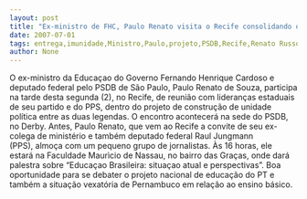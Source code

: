 ```yaml
---
layout: post
title: "Ex-ministro de FHC, Paulo Renato visita o Recife consolidando o projeto de unidade entre PSDB e PPS"
date: 2007-07-01
tags: entrega,imunidade,Ministro,Paulo,projeto,PSDB,Recife,Renato Russo,visita
author: None
---
```

O ex-ministro da Educa&ccedil;ao do Governo Fernando Henrique Cardoso e deputado federal pelo PSDB de S&atilde;o Paulo, Paulo Renato de Souza,&nbsp;participa na tarde desta segunda (2), no Recife, de reuni&atilde;o com lideran&ccedil;as estaduais de seu&nbsp;partido e do PPS, dentro do projeto de constru&ccedil;&atilde;o de unidade pol&iacute;tica entre as duas legendas. O encontro acontecer&aacute; na sede do PSDB, no Derby.
Antes, Paulo Renato, que vem ao Recife a convite&nbsp;de&nbsp;seu ex-colega de minist&eacute;rio e tamb&eacute;m deputado federal Raul Jungmann (PPS),&nbsp;almo&ccedil;a com um pequeno grupo de jornalistas. &Agrave;s 16 horas, ele estar&aacute; na Faculdade Maur&igrave;cio de Nassau, no bairro das Gra&ccedil;as, onde dar&aacute; palestra sobre &ldquo;Educa&ccedil;ao Brasileira: situa&ccedil;ao atual e perspectivas&rdquo;. 
Boa oportunidade para se debater o projeto nacional de educa&ccedil;&atilde;o do PT e tamb&eacute;m a situa&ccedil;&atilde;o vexat&oacute;ria de Pernambuco em rela&ccedil;&atilde;o ao ensino b&aacute;sico. 